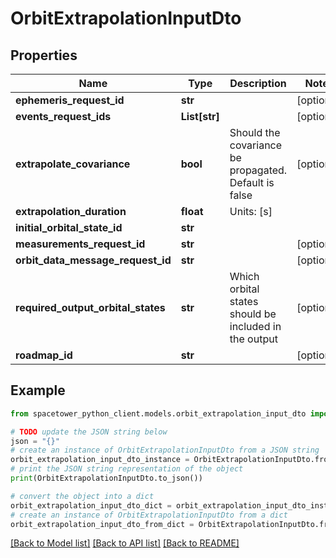 # OrbitExtrapolationInputDto


## Properties

Name | Type | Description | Notes
------------ | ------------- | ------------- | -------------
**ephemeris_request_id** | **str** |  | [optional] 
**events_request_ids** | **List[str]** |  | [optional] 
**extrapolate_covariance** | **bool** | Should the covariance be propagated. Default is false | [optional] 
**extrapolation_duration** | **float** | Units: [s] | 
**initial_orbital_state_id** | **str** |  | 
**measurements_request_id** | **str** |  | [optional] 
**orbit_data_message_request_id** | **str** |  | [optional] 
**required_output_orbital_states** | **str** | Which orbital states should be included in the output | [optional] 
**roadmap_id** | **str** |  | [optional] 

## Example

```python
from spacetower_python_client.models.orbit_extrapolation_input_dto import OrbitExtrapolationInputDto

# TODO update the JSON string below
json = "{}"
# create an instance of OrbitExtrapolationInputDto from a JSON string
orbit_extrapolation_input_dto_instance = OrbitExtrapolationInputDto.from_json(json)
# print the JSON string representation of the object
print(OrbitExtrapolationInputDto.to_json())

# convert the object into a dict
orbit_extrapolation_input_dto_dict = orbit_extrapolation_input_dto_instance.to_dict()
# create an instance of OrbitExtrapolationInputDto from a dict
orbit_extrapolation_input_dto_from_dict = OrbitExtrapolationInputDto.from_dict(orbit_extrapolation_input_dto_dict)
```
[[Back to Model list]](../README.md#documentation-for-models) [[Back to API list]](../README.md#documentation-for-api-endpoints) [[Back to README]](../README.md)


